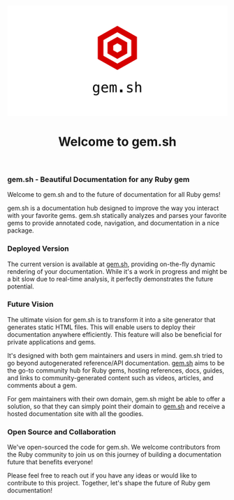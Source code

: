 ![](app/assets/images/social.png)

<p align="center">
  <h1 align="center">Welcome to gem.sh</h1>
</p><br/>

### gem.sh - Beautiful Documentation for any Ruby gem

Welcome to gem.sh and to the future of documentation for all Ruby gems!

gem.sh is a documentation hub designed to improve the way you interact with your favorite gems. gem.sh statically analyzes and parses your favorite gems to provide annotated code, navigation, and documentation in a nice package.

### Deployed Version

The current version is available at [gem.sh](https://gem.sh), providing on-the-fly dynamic rendering of your documentation. While it's a work in progress and might be a bit slow due to real-time analysis, it perfectly demonstrates the future potential.

### Future Vision

The ultimate vision for gem.sh is to transform it into a site generator that generates static HTML files. This will enable users to deploy their documentation anywhere efficiently. This feature will also be beneficial for private applications and gems.

It's designed with both gem maintainers and users in mind. gem.sh tried to go beyond autogenerated reference/API documentation. [gem.sh](https://gem.sh) aims to be the go-to community hub for Ruby gems, hosting references, docs, guides, and links to community-generated content such as videos, articles, and comments about a gem.

For gem maintainers with their own domain, gem.sh might be able to offer a solution, so that they can simply point their domain to [gem.sh](https://gem.sh) and receive a hosted documentation site with all the goodies.

### Open Source and Collaboration

We've open-sourced the code for gem.sh. We welcome contributors from the Ruby community to join us on this journey of building a documentation future that benefits everyone!

Please feel free to reach out if you have any ideas or would like to contribute to this project. Together, let's shape the future of Ruby gem documentation!

